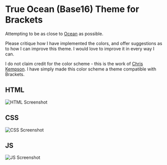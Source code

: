 True Ocean (Base16) Theme for Brackets
============================

Attempting to be as close to [Ocean](http://chriskempson.github.io/base16/#ocean) as possible.

Please critique how I have implemented the colors, and offer suggestions as to how I can improve this theme. I would love to improve it in every way I can.

I do not claim credit for the color scheme - this is the work of [Chris Kempson](http://chriskempson.com). I have simply made this color scheme a theme compatible with Brackets.

## HTML
![HTML Screenshot]()

## CSS
![CSS Screenshot]()

## JS
![JS Screenshot]()
